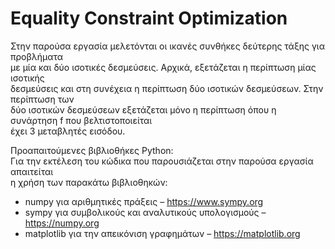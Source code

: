 # Equality Constraint Optimization

Στην παρούσα εργασία μελετόνται οι ικανές συνθήκες δεύτερης τάξης για προβλήματα  
με μία και δύο ισοτικές δεσμεύσεις. Αρχικά, εξετάζεται η περίπτωση  μίας ισοτικής  
δεσμεύσεις και στη συνέχεια η περίπτωση δύο ισοτικών δεσμεύσεων. Στην περίπτωση των  
δύο ισοτικών δεσμεύσεων εξετάζεται μόνο η περίπτωση όπου η συνάρτηση f που βελτιστοποιείται  
έχει 3 μεταβλητές εισόδου.  
  
Προαπαιτούμενες βιβλιοθήκες Python:  
Για την εκτέλεση του κώδικα που παρουσιάζεται στην παρούσα εργασία απαιτείται  
η χρήση των παρακάτω βιβλιοθηκών:  
- numpy για αριθμητικές πράξεις – https://www.sympy.org
- sympy για συμβολικούς και αναλυτικούς υπολογισμούς – https://numpy.org
- matplotlib για την απεικόνιση γραφημάτων – https://matplotlib.org
